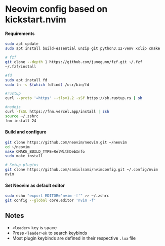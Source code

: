 # Neovim config based on kickstart.nvim

#### Requirements
```bash
sudo apt update
sudo apt install build-essential unzip git python3.12-venv xclip cmake gettext ripgrep 

# fzf
git clone --depth 1 https://github.com/junegunn/fzf.git ~/.fzf
~/.fzf/install

#fd
sudo apt install fd
sudo ln -s $(which fdfind) /usr/bin/fd

#rustup
curl --proto '=https' --tlsv1.2 -sSf https://sh.rustup.rs | sh

#nodejs
curl -fsSL https://fnm.vercel.app/install | zsh
source ~/.zshrc
fnm install 24
```
#### Build and configure
```bash
git clone https://github.com/neovim/neovim.git ~/neovim
cd ~/neovim
make CMAKE_BUILD_TYPE=RelWithDebInfo
sudo make install

# Setup plugins
git clone https://github.com/samiulsami/nvimconfig.git ~/.config/nvim 
nvim
```


#### Set Neovim as default editor
```bash
sudo echo "export EDITOR='nvim -f'" >> ~/.zshrc
git config --global core.editor 'nvim -f'
```
## Notes
- `<leader>` key is space
- Press `<leader>sk` to search keybinds
- Most plugin keybinds are defined in their respective `.lua` file
